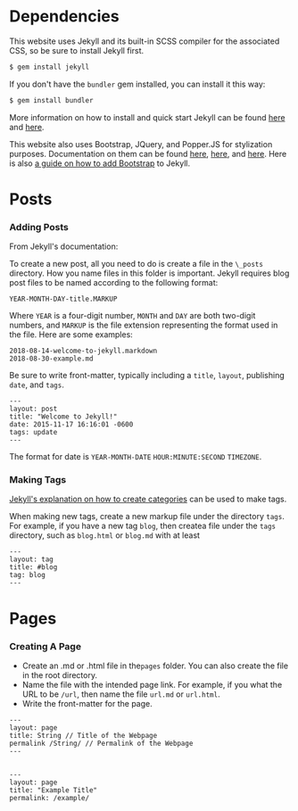 # Dependencies

This website uses Jekyll and its built-in SCSS compiler for the associated CSS, so be sure to install Jekyll first.

```bash
$ gem install jekyll
```

If you don't have the `bundler` gem installed, you can install it this way:

```bash
$ gem install bundler
```

More information on how to install and quick start Jekyll can be found [here](https://jekyllrb.com/docs/installation/) and [here](https://jekyllrb.com/docs/quickstart/).

This website also uses Bootstrap, JQuery, and Popper.JS for stylization purposes. Documentation on them can be found [here](https://getbootstrap.com/docs/4.1/getting-started/introduction/), [here](https://api.jquery.com/), and [here](https://popper.js.org/popper-documentation.html). Here is also [a guide on how to add Bootstrap](https://simpleit.rocks/ruby/jekyll/tutorials/how-to-add-bootstrap-4-to-jekyll-the-right-way/) to Jekyll.

# Posts

### Adding Posts

From Jekyll's documentation:

To create a new post, all you need to do is create a file in the `\_posts` directory. How you name files in this folder is important. Jekyll requires blog post files to be named according to the following format:

```
YEAR-MONTH-DAY-title.MARKUP
```
Where `YEAR` is a four-digit number, `MONTH` and `DAY` are both two-digit numbers, and `MARKUP` is the file extension representing the format used in the file. Here are some examples:

```
2018-08-14-welcome-to-jekyll.markdown
2018-08-30-example.md
```

Be sure to write front-matter, typically including a `title`, `layout`, publishing `date`, and `tags`.

```
---
layout: post
title: "Welcome to Jekyll!"
date: 2015-11-17 16:16:01 -0600
tags: update
---
```

The format for date is `YEAR-MONTH-DATE` `HOUR:MINUTE:SECOND` `TIMEZONE`.

### Making Tags

[Jekyll's explanation on how to create categories](https://jekyllrb.com/docs/posts/#displaying-post-categories-or-tags) can be used to make tags.

When making new tags, create a new markup file under the directory `tags`. For example, if you have a new tag `blog`, then createa file under the `tags` directory, such as `blog.html` or `blog.md` with at least

```
---
layout: tag
title: #blog
tag: blog
---
```

# Pages

### Creating A Page

* Create an .md or .html file in the`pages` folder. You can also create the file in the root directory.
* Name the file with the intended page link. For example, if you what the URL to be `/url`, then name the file `url.md` or `url.html`.
* Write the front-matter for the page.

```
---
layout: page
title: String // Title of the Webpage
permalink /String/ // Permalink of the Webpage
---


---
layout: page
title: "Example Title"
permalink: /example/
```


